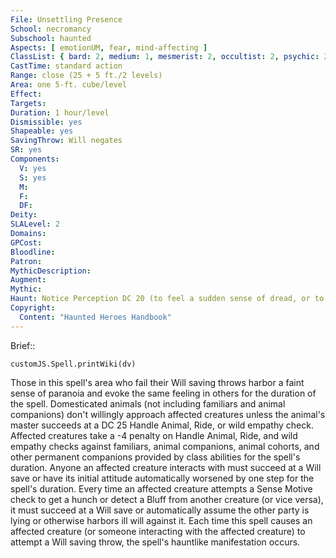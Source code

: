 ```yaml
---
File: Unsettling Presence
School: necromancy
Subschool: haunted
Aspects: [ emotionUM, fear, mind-affecting ]
ClassList: { bard: 2, medium: 1, mesmerist: 2, occultist: 2, psychic: 2, shaman: 2, sorcerer: 2, wizard: 2, witch: 2 }
CastTime: standard action
Range: close (25 + 5 ft./2 levels)
Area: one 5-ft. cube/level
Effect: 
Targets: 
Duration: 1 hour/level
Dismissible: yes
Shapeable: yes
SavingThrow: Will negates
SR: yes
Components:
  V: yes
  S: yes
  M: 
  F: 
  DF: 
Deity: 
SLALevel: 2
Domains: 
GPCost: 
Bloodline: 
Patron: 
MythicDescription: 
Augment: 
Mythic: 
Haunt: Notice Perception DC 20 (to feel a sudden sense of dread, or to hear victims' names whispered behind their backs)  hp 2 hp/level; Trigger proximity; Reset none
Copyright:
  Content: "Haunted Heroes Handbook"
---
```

Brief:: 

```dataviewjs
customJS.Spell.printWiki(dv)
```

Those in this spell's area who fail their Will saving throws harbor a faint sense of paranoia and evoke the same feeling in others for the duration of the spell. Domesticated animals (not including familiars and animal companions) don't willingly approach affected creatures unless the animal's master succeeds at a DC 25 Handle Animal, Ride, or wild empathy check. Affected creatures take a -4 penalty on Handle Animal, Ride, and wild empathy checks against familiars, animal companions, animal cohorts, and other permanent companions provided by class abilities for the spell's duration. Anyone an affected creature interacts with must succeed at a Will save or have its initial attitude automatically worsened by one step for the spell's duration. Every time an affected creature attempts a Sense Motive check to get a hunch or detect a Bluff from another creature (or vice versa), it must succeed at a Will save or automatically assume the other party is lying or otherwise harbors ill will against it. Each time this spell causes an affected creature (or someone interacting with the affected creature) to attempt a Will saving throw, the spell's hauntlike manifestation occurs.
